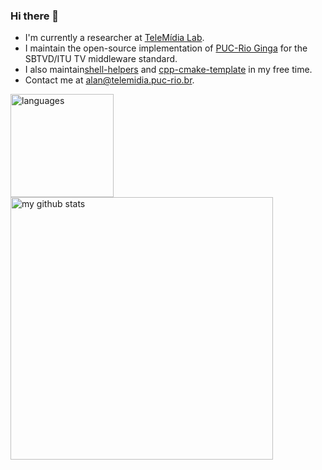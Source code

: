 ### Hi there 👋

- I'm currently a researcher at [TeleMídia Lab](http://www.telemidia.puc-rio.br/).
- I maintain the open-source implementation of [PUC-Rio Ginga](https://github.com/TeleMidia/ginga) for the SBTVD/ITU TV middleware standard.
- I also maintain[shell-helpers](http://github.com/alanlivio/shell-helpers/) and [cpp-cmake-template](https://github.com/alanlivio/cpp-cmake-template/) in my free time.
- Contact me at alan@telemidia.puc-rio.br.


<!-- status codes -->
<p>
    <img src="https://github-readme-stats.vercel.app/api/top-langs/?username=alanlivio&layout=compact" alt="languages" height="165">
    <img src="https://github-readme-stats.vercel.app/api?username=alanlivio&show_icons=true&layout=compact" alt="my github stats" width="420"/>&nbsp;
</p>
